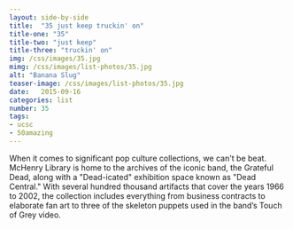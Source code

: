 ```yaml
---
layout: side-by-side
title:  "35 just keep truckin' on"
title-one: "35"
title-two: "just keep"
title-three: "truckin' on"
img: /css/images/35.jpg
mimg: /css/images/list-photos/35.jpg
alt: "Banana Slug"
teaser-image: /css/images/list-photos/35.jpg
date:   2015-09-16
categories: list
number: 35
tags:
- ucsc
- 50amazing
---
```

When it comes to significant pop culture collections, we can't be beat. McHenry Library is home to the archives of the iconic band, the Grateful Dead, along with a "Dead-icated" exhibition space known as "Dead Central." With several hundred thousand artifacts that cover the years 1966 to 2002, the collection includes everything from business contracts to elaborate fan art to three of the skeleton puppets used in the band’s Touch of Grey video.